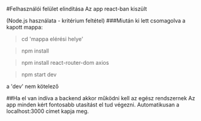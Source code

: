 #Felhasználói felület elindítása
Az app react-ban kiszült

(Node.js használata - kritérium feltétel)
###Miután ki lett csomagolva a kapott mappa:
>cd 'mappa elérési helye'

>npm install

>npm install react-router-dom axios

>npm start dev

a 'dev' nem kötelező

##Ha el van indíva a backend akkor működni kell az egész rendszernek
Az app minden kért fontosabb utasítást el tud végezni. Automatikusan a localhost:3000 címet kapja meg.
